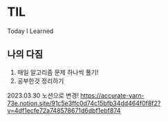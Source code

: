 # TIL

Today I Learned

## 나의 다짐

1. 매일 알고리즘 문제 하나씩 풀기!
2. 공부한것 정리하기

2023.03.30 노션으로 변경!
https://accurate-yarn-73e.notion.site/91c5e3ffc0d74c15bfb34dd464f0f8f2?v=4df1ecfe72a748578671d6dbf1ebf874
